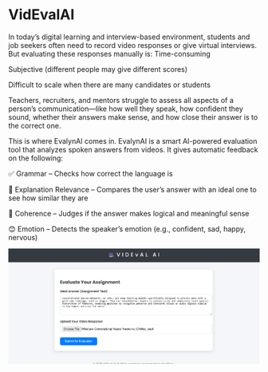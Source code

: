 # VidEvalAI

In today’s digital learning and interview-based environment, students and job seekers often need to record video responses or give virtual interviews. But evaluating these responses manually is:
Time-consuming

Subjective (different people may give different scores)

Difficult to scale when there are many candidates or students

Teachers, recruiters, and mentors struggle to assess all aspects of a person’s communication—like how well they speak, how confident they sound, whether their answers make sense, and how close their answer is to the correct one.


This is where EvalynAI comes in.
EvalynAI is a smart AI-powered evaluation tool that analyzes spoken answers from videos. It gives automatic feedback on the following:

✅ Grammar – Checks how correct the language is

🎯 Explanation Relevance – Compares the user’s answer with an ideal one to see how similar they are

💬 Coherence – Judges if the answer makes logical and meaningful sense

😊 Emotion – Detects the speaker’s emotion (e.g., confident, sad, happy, nervous)

![Image Alt](https://github.com/ananya472/VidEvalAI/blob/98d406a8404a36e3be50e6411d16c4c93688e916/Screenshot%202025-04-07%20083448.png)

